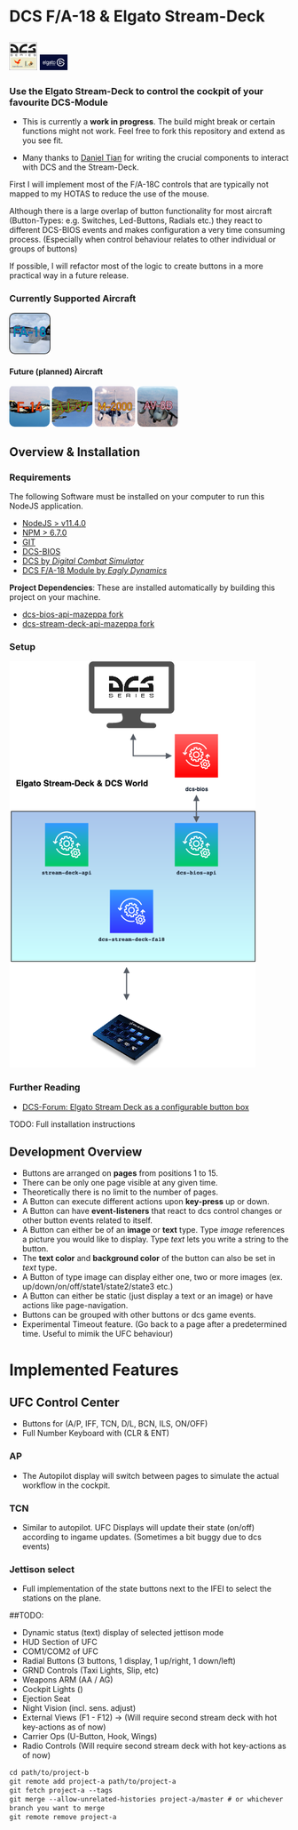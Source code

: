 # DCS F/A-18 & Elgato Stream-Deck

![Alt text](./resources/docs/dcs_logo_small.jpg?raw=true "DCS")
![Alt text](./resources/docs/elgato_logo_small.jpg?raw=true "ELGATO Stream Deck")
---


### Use the Elgato Stream-Deck to control the cockpit of your favourite DCS-Module

- This is currently a **work in progress**. The build might break or certain functions might not work.
Feel free to fork this repository and extend as you see fit.
 
- Many thanks to [Daniel Tian](https://github.com/danieltian) for writing the crucial components to interact with DCS and the Stream-Deck. 


First I will implement most of the F/A-18C controls that are typically not mapped to my HOTAS to reduce the use of the mouse.

Although there is a large overlap of button functionality for most aircraft (Button-Types: e.g. Switches, Led-Buttons, Radials etc.) they react to different DCS-BIOS events and makes configuration a very time consuming process. (Especially when control behaviour relates to other individual or groups of buttons)

If possible, I will refactor most of the logic to create buttons in a more practical way in a future release.


### Currently Supported Aircraft
![Alt text](./resources/images/menus/menu_fa_18c.png?raw=true "FA-18C Hornet")

#### Future (planned) Aircraft
![Alt text](./resources/images/menus/menu_f14.png?raw=true "F15 Tomcat")
![Alt text](./resources/images/menus/menu_aj37.png?raw=true "AJ37 Viggen")
![Alt text](./resources/images/menus/menu_m2000.png?raw=true "Mirage 2000")
![Alt text](./resources/images/menus/menu_av8b.png?raw=true "AV8B Harrier")


## Overview & Installation

### Requirements

The following Software must be installed on your computer to run this NodeJS application. 
 
- [NodeJS > v11.4.0](https://nodejs.org/en/)
- [NPM > 6.7.0](https://www.npmjs.com/get-npm)
- [GIT](https://git-scm.com/)
- [DCS-BIOS](https://github.com/dcs-bios/dcs-bios.git)
- [DCS by *Digital Combat Simulator*](https://www.digitalcombatsimulator.com/en/products/world/)
- [DCS F/A-18 Module by *Eagly Dynamics*](https://www.digitalcombatsimulator.com/en/products/planes/hornet/)

**Project Dependencies**:
These are installed automatically by building this project on your machine.
- [dcs-bios-api-mazeppa fork](https://github.com/mazeppashorse/dcs-bios-api.git)
- [dcs-stream-deck-api-mazeppa fork](https://github.com/mazeppashorse/stream-deck-api.git)

### Setup

![Alt text](resources/docs/elgato_dcs_fa18_architecture.png?raw=true "DCS")

### Further Reading

- [DCS-Forum: Elgato Stream Deck as a configurable button box](https://forums.eagle.ru/showthread.php?t=189194)

TODO: Full installation instructions

    
## Development Overview
* Buttons are arranged on **pages** from positions 1 to 15. 
* There can be only one page visible at any given time.
* Theoretically there is no limit to the number of pages.
* A Button can execute different actions upon **key-press** up or down.
* A Button can have **event-listeners** that react to dcs control changes or other button events related to itself.
* A Button can either be of an **image** or **text** type. Type *image* references a picture you would like to display. Type *text* lets you write a string to the button.
* The **text color** and **background color** of the button can also be set in *text* type.
* A Button of type image can display either one, two or more images (ex. up/down/on/off/state1/state2/state3 etc.)
* A Button can either be static (just display a text or an image) or have actions like page-navigation.
* Buttons can be grouped with other buttons or dcs game events.
* Experimental Timeout feature. (Go back to a page after a predetermined time. Useful to mimik the UFC behaviour)

# Implemented Features
## UFC Control Center
-  Buttons for (A/P, IFF, TCN, D/L, BCN, ILS, ON/OFF)
-  Full Number Keyboard with (CLR & ENT)

### AP
- The Autopilot display will switch between pages to simulate the actual workflow in the cockpit.
### TCN
- Similar to autopilot. UFC Displays will update their state (on/off) according to ingame updates. (Sometimes a bit buggy due to dcs events)
### Jettison select
 - Full implementation of the state buttons next to the IFEI to select the stations on the plane. 
 
##TODO:
- Dynamic status (text) display of selected jettison mode
- HUD Section of UFC
- COM1/COM2 of UFC
- Radial Buttons (3 buttons, 1 display, 1 up/right, 1 down/left)
- GRND Controls (Taxi Lights, Slip, etc)
- Weapons ARM (AA / AG)
- Cockpit Lights ()
- Ejection Seat
- Night Vision (incl. sens. adjust)
- External Views (F1 - F12) -> (Will require second stream deck with hot key-actions as of now)
- Carrier Ops (U-Button, Hook, Wings)
- Radio Controls (Will require second stream deck with hot key-actions as of now)


```
cd path/to/project-b
git remote add project-a path/to/project-a
git fetch project-a --tags
git merge --allow-unrelated-histories project-a/master # or whichever branch you want to merge
git remote remove project-a
```
